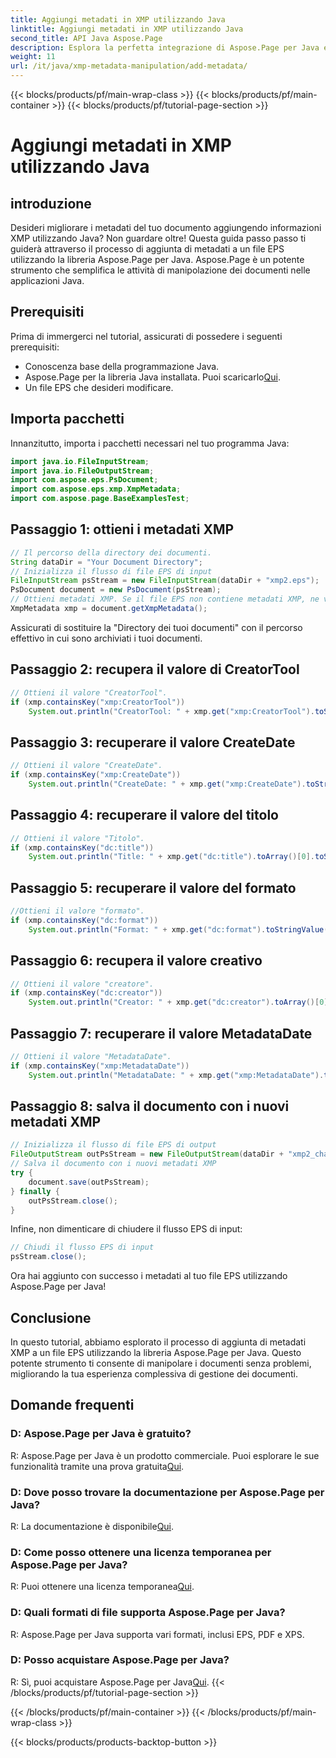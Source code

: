 ```yaml
---
title: Aggiungi metadati in XMP utilizzando Java
linktitle: Aggiungi metadati in XMP utilizzando Java
second_title: API Java Aspose.Page
description: Esplora la perfetta integrazione di Aspose.Page per Java e scopri come aggiungere metadati XMP ai tuoi file EPS senza sforzo. Migliora il tuo gioco di gestione dei documenti oggi!
weight: 11
url: /it/java/xmp-metadata-manipulation/add-metadata/
---
```


{{< blocks/products/pf/main-wrap-class >}}
{{< blocks/products/pf/main-container >}}
{{< blocks/products/pf/tutorial-page-section >}}

# Aggiungi metadati in XMP utilizzando Java

## introduzione
Desideri migliorare i metadati del tuo documento aggiungendo informazioni XMP utilizzando Java? Non guardare oltre! Questa guida passo passo ti guiderà attraverso il processo di aggiunta di metadati a un file EPS utilizzando la libreria Aspose.Page per Java. Aspose.Page è un potente strumento che semplifica le attività di manipolazione dei documenti nelle applicazioni Java.
## Prerequisiti
Prima di immergerci nel tutorial, assicurati di possedere i seguenti prerequisiti:
- Conoscenza base della programmazione Java.
-  Aspose.Page per la libreria Java installata. Puoi scaricarlo[Qui](https://releases.aspose.com/page/java/).
- Un file EPS che desideri modificare.
## Importa pacchetti
Innanzitutto, importa i pacchetti necessari nel tuo programma Java:
```java
import java.io.FileInputStream;
import java.io.FileOutputStream;
import com.aspose.eps.PsDocument;
import com.aspose.eps.xmp.XmpMetadata;
import com.aspose.page.BaseExamplesTest;
```
## Passaggio 1: ottieni i metadati XMP
```java
// Il percorso della directory dei documenti.
String dataDir = "Your Document Directory";
// Inizializza il flusso di file EPS di input
FileInputStream psStream = new FileInputStream(dataDir + "xmp2.eps");
PsDocument document = new PsDocument(psStream);
// Ottieni metadati XMP. Se il file EPS non contiene metadati XMP, ne viene creato uno nuovo utilizzando i valori dei commenti sui metadati PS (%%Creator, %%CreateDate, %%Title, ecc.)
XmpMetadata xmp = document.getXmpMetadata();
```
Assicurati di sostituire la "Directory dei tuoi documenti" con il percorso effettivo in cui sono archiviati i tuoi documenti.

## Passaggio 2: recupera il valore di CreatorTool
```java
// Ottieni il valore "CreatorTool".
if (xmp.containsKey("xmp:CreatorTool"))
    System.out.println("CreatorTool: " + xmp.get("xmp:CreatorTool").toStringValue());
```
## Passaggio 3: recuperare il valore CreateDate
```java
// Ottieni il valore "CreateDate".
if (xmp.containsKey("xmp:CreateDate"))
    System.out.println("CreateDate: " + xmp.get("xmp:CreateDate").toStringValue());
```
## Passaggio 4: recuperare il valore del titolo
```java
// Ottieni il valore "Titolo".
if (xmp.containsKey("dc:title"))
    System.out.println("Title: " + xmp.get("dc:title").toArray()[0].toStringValue());
```
## Passaggio 5: recuperare il valore del formato
```java
//Ottieni il valore "formato".
if (xmp.containsKey("dc:format"))
    System.out.println("Format: " + xmp.get("dc:format").toStringValue());
```
## Passaggio 6: recupera il valore creativo
```java
// Ottieni il valore "creatore".
if (xmp.containsKey("dc:creator"))
    System.out.println("Creator: " + xmp.get("dc:creator").toArray()[0].toStringValue());
```
## Passaggio 7: recuperare il valore MetadataDate
```java
// Ottieni il valore "MetadataDate".
if (xmp.containsKey("xmp:MetadataDate"))
    System.out.println("MetadataDate: " + xmp.get("xmp:MetadataDate").toStringValue());
```
## Passaggio 8: salva il documento con i nuovi metadati XMP
```java
// Inizializza il flusso di file EPS di output
FileOutputStream outPsStream = new FileOutputStream(dataDir + "xmp2_changed.eps");
// Salva il documento con i nuovi metadati XMP
try {			
    document.save(outPsStream);
} finally {
    outPsStream.close();
}
```
Infine, non dimenticare di chiudere il flusso EPS di input:
```java
// Chiudi il flusso EPS di input
psStream.close();
```
Ora hai aggiunto con successo i metadati al tuo file EPS utilizzando Aspose.Page per Java!
## Conclusione
In questo tutorial, abbiamo esplorato il processo di aggiunta di metadati XMP a un file EPS utilizzando la libreria Aspose.Page per Java. Questo potente strumento ti consente di manipolare i documenti senza problemi, migliorando la tua esperienza complessiva di gestione dei documenti.
## Domande frequenti
### D: Aspose.Page per Java è gratuito?
 R: Aspose.Page per Java è un prodotto commerciale. Puoi esplorare le sue funzionalità tramite una prova gratuita[Qui](https://releases.aspose.com/).
### D: Dove posso trovare la documentazione per Aspose.Page per Java?
 R: La documentazione è disponibile[Qui](https://reference.aspose.com/page/java/).
### D: Come posso ottenere una licenza temporanea per Aspose.Page per Java?
 R: Puoi ottenere una licenza temporanea[Qui](https://purchase.aspose.com/temporary-license/).
### D: Quali formati di file supporta Aspose.Page per Java?
R: Aspose.Page per Java supporta vari formati, inclusi EPS, PDF e XPS.
### D: Posso acquistare Aspose.Page per Java?
 R: Sì, puoi acquistare Aspose.Page per Java[Qui](https://purchase.aspose.com/buy).
{{< /blocks/products/pf/tutorial-page-section >}}

{{< /blocks/products/pf/main-container >}}
{{< /blocks/products/pf/main-wrap-class >}}

{{< blocks/products/products-backtop-button >}}
